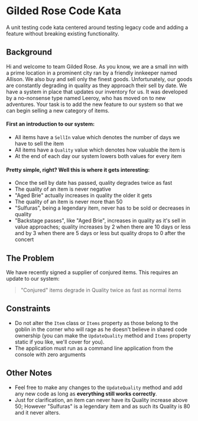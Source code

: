 # Gilded Rose Code Kata
A unit testing code kata centered around testing legacy code and adding a feature without breaking existing functionality.

## Background

Hi and welcome to team Gilded Rose. As you know, we are a small inn with a prime location in a prominent city ran by a friendly innkeeper named Allison. We also buy and sell only the finest goods. Unfortunately, our goods are constantly degrading in quality as they approach their sell by date. We have a system in place that updates our inventory for us. It was developed by a no-nonsense type named Leeroy, who has moved on to new adventures. 
Your task is to add the new feature to our system so that we can begin selling a new category of items. 

#### First an introduction to our system:

* All items have a `SellIn` value which denotes the number of days we have to sell the item
* All items have a `Quality` value which denotes how valuable the item is
* At the end of each day our system lowers both values for every item

#### Pretty simple, right? Well this is where it gets interesting:

* Once the sell by date has passed, quality degrades twice as fast
* The quality of an item is never negative
* "Aged Brie" actually increases in quality the older it gets
* The quality of an item is never more than 50
* "Sulfuras", being a legendary item, never has to be sold or decreases in quality
* "Backstage passes", like "Aged Brie", increases in quality as it's sell in value approaches; quality increases by 2 when there are 10 days or less and by 3 when there are 5 days or less but quality drops to 0 after the concert

## The Problem
We have recently signed a supplier of conjured items. This requires an update to our system:

> "Conjured" items degrade in Quality twice as fast as normal items

## Constraints
* Do not alter the `Item` class or `Items` property as those belong to the goblin in the corner who will rage as he doesn't believe in shared code ownership (you can make the `UpdateQuality` method and `Items` property static if you like, we'll cover for you).
* The application must run as a command line application from the console with zero arguments

## Other Notes
* Feel free to make any changes to the `UpdateQuality` method and add any new code as long as __everything still works correctly__. 
* Just for clarification, an item can never have its Quality increase above 50; However "Sulfuras" is a legendary item and as such its Quality is 80 and it never alters.
